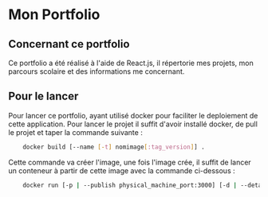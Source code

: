 # Mon Portfolio

## Concernant ce portfolio

Ce portfolio a été réalisé à l'aide de React.js, il répertorie mes projets, mon parcours scolaire et des informations me concernant.

## Pour le lancer

Pour lancer ce portfolio, ayant utilisé docker pour faciliter le deploiement de cette application. Pour lancer le projet il suffit d'avoir installé docker, de pull le projet et taper la commande suivante :

```bash
    docker build [--name [-t] nomimage[:tag_version]] .
```

Cette commande va créer l'image, une fois l'image crée, il suffit de lancer un conteneur à partir de cette image avec la commande ci-dessous :

```bash
    docker run [-p | --publish physical_machine_port:3000] [-d | --detach ] [--name nomconteneur] nomimage[:tag_version]
```
